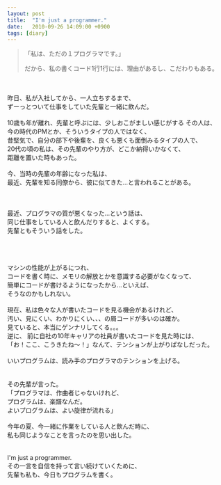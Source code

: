 ```yaml
---
layout: post
title:  "I'm just a programmer."
date:   2010-09-26 14:09:00 +0900
tags: [diary]
---
```

<blockquote>「私は、ただの１プログラマです。」<br />


だから、私の書くコード1行1行には、理由があるし、こだわりもある。</blockquote><br />
<br />
昨日、私が入社してから、一人立ちするまで、<br />
ずーっとついて仕事をしていた先輩と一緒に飲んだ。<br />
<br />
10歳も年が離れ、先輩と呼ぶには、少しおこがましい感じがする その人は、<br />
今の時代のPMとか、そういうタイプの人ではなく、<br />
昔堅気で、自分の部下や後輩を、良くも悪くも面倒みるタイプの人で、<br />
20代の頃の私は、その先輩のやり方が、どこか納得いかなくて、<br />
距離を置いた時もあった。<br />
<br />
今、当時の先輩の年齢になった私は、<br />
最近、先輩を知る同僚から、彼に似てきた…と言われることがある。<br />
<br />
<br />
<br />
最近、プログラマの質が悪くなった…という話は、<br />
同じ仕事をしている人と飲んだりすると、よくする。<br />
先輩ともそういう話をした。<br />
<br />
<!--more--><br />
<br />
マシンの性能が上がるにつれ、<br />
コードを書く時に、メモリの解放とかを意識する必要がなくなって、<br />
簡単にコードが書けるようになったから…といえば、<br />
そうなのかもしれない。<br />
<br />
現在、私は色々な人が書いたコードを見る機会があるけれど、<br />
汚い、見にくい、わかりにくい、、、の屑コードが多いのは確か。<br />
見ていると、本当にゲンナリしてくる。。。<br />
逆に、 前に自社の10年キャリアの社員が書いたコードを見た時には、<br />
「お！ここ、こうきたね～！」なんて、テンションが上がりぱなしだった。<br />
<br />
いいプログラムは、読み手のプログラマのテンションを上げる。<br />
<br />
<br />
その先輩が言った。<br />
「プログラマは、作曲者じゃないけれど、<br />
プログラムは、楽譜なんだ。<br />
よいプログラムは、よい旋律が流れる」<br />
<br />
今年の夏、今一緒に作業をしている人と飲んだ時に、<br />
私も同じようなことを言ったのを思い出した。 <br />
<br />
<br />
I'm just a programmer.<br />
その一言を自信を持って言い続けていくために、<br />
先輩も私も、今日もプログラムを書く。
